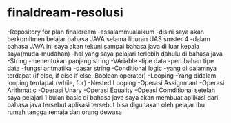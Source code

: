 # finaldream-resolusi
-Repository for plan finaldream
-assalammualaikum 
-disini saya akan berkomitmen belajar bahasa JAVA selama liburan UAS smster 4
-dalam bahasa JAVA ini saya akan tekuni sampai bahasa java di luar kepala saya(muda-mudahan)
-hal yang saya pelajari terlebih dahulu di bahasa java
-String
-menentukan panjang string
-VAriable
-tipe data
-perubahan tipe data
-fungsi aritmatika
-dasar string
-Conditional logic
-yang di dalamnya terdapat (if else, if else if else, Boolean operator)
-Looping
-Yang didalam looping terdapat (while, for)
-Nested Looping
-Operasi  Assignmant
-Operasi Arithmatic
-Operasi Unary
-Operasi Equality
-Opeasi Comditional
setelah saya pelajari 1 bulan basic di bahasa java 
saya akan membuat aplikasi dari bahasa java tersebut
aplikasi tersebut bisa digunakan oleh
pelajar
ibu rumah tangga
remaja dan orang dewasa
